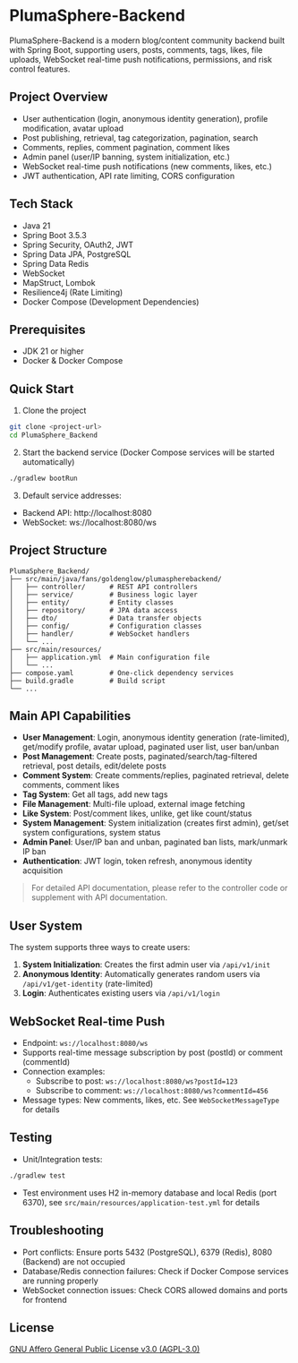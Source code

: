 # PlumaSphere-Backend

PlumaSphere-Backend is a modern blog/content community backend built with Spring Boot, supporting users, posts, comments, tags, likes, file uploads, WebSocket real-time push notifications, permissions, and risk control features.

## Project Overview
- User authentication (login, anonymous identity generation), profile modification, avatar upload
- Post publishing, retrieval, tag categorization, pagination, search
- Comments, replies, comment pagination, comment likes
- Admin panel (user/IP banning, system initialization, etc.)
- WebSocket real-time push notifications (new comments, likes, etc.)
- JWT authentication, API rate limiting, CORS configuration

## Tech Stack
- Java 21
- Spring Boot 3.5.3
- Spring Security, OAuth2, JWT
- Spring Data JPA, PostgreSQL
- Spring Data Redis
- WebSocket
- MapStruct, Lombok
- Resilience4j (Rate Limiting)
- Docker Compose (Development Dependencies)

## Prerequisites
- JDK 21 or higher
- Docker & Docker Compose

## Quick Start
1. Clone the project

```bash
git clone <project-url>
cd PlumaSphere_Backend
```

2. Start the backend service (Docker Compose services will be started automatically)

```bash
./gradlew bootRun
```

3. Default service addresses:
- Backend API: http://localhost:8080
- WebSocket: ws://localhost:8080/ws

## Project Structure
```
PlumaSphere_Backend/
├── src/main/java/fans/goldenglow/plumaspherebackend/
│   ├── controller/      # REST API controllers
│   ├── service/         # Business logic layer
│   ├── entity/          # Entity classes
│   ├── repository/      # JPA data access
│   ├── dto/             # Data transfer objects
│   ├── config/          # Configuration classes
│   ├── handler/         # WebSocket handlers
│   └── ...
├── src/main/resources/
│   ├── application.yml  # Main configuration file
│   └── ...
├── compose.yaml         # One-click dependency services
├── build.gradle         # Build script
└── ...
```

## Main API Capabilities
- **User Management**: Login, anonymous identity generation (rate-limited), get/modify profile, avatar upload, paginated user list, user ban/unban
- **Post Management**: Create posts, paginated/search/tag-filtered retrieval, post details, edit/delete posts
- **Comment System**: Create comments/replies, paginated retrieval, delete comments, comment likes
- **Tag System**: Get all tags, add new tags
- **File Management**: Multi-file upload, external image fetching
- **Like System**: Post/comment likes, unlike, get like count/status
- **System Management**: System initialization (creates first admin), get/set system configurations, system status
- **Admin Panel**: User/IP ban and unban, paginated ban lists, mark/unmark IP ban
- **Authentication**: JWT login, token refresh, anonymous identity acquisition

> For detailed API documentation, please refer to the controller code or supplement with API documentation.

## User System
The system supports three ways to create users:
1. **System Initialization**: Creates the first admin user via `/api/v1/init`
2. **Anonymous Identity**: Automatically generates random users via `/api/v1/get-identity` (rate-limited)
3. **Login**: Authenticates existing users via `/api/v1/login`

## WebSocket Real-time Push
- Endpoint: `ws://localhost:8080/ws`
- Supports real-time message subscription by post (postId) or comment (commentId)
- Connection examples:
  - Subscribe to post: `ws://localhost:8080/ws?postId=123`
  - Subscribe to comment: `ws://localhost:8080/ws?commentId=456`
- Message types: New comments, likes, etc. See `WebSocketMessageType` for details

## Testing
- Unit/Integration tests:

```bash
./gradlew test
```
- Test environment uses H2 in-memory database and local Redis (port 6370), see `src/main/resources/application-test.yml` for details

## Troubleshooting
- Port conflicts: Ensure ports 5432 (PostgreSQL), 6379 (Redis), 8080 (Backend) are not occupied
- Database/Redis connection failures: Check if Docker Compose services are running properly
- WebSocket connection issues: Check CORS allowed domains and ports for frontend

## License
[GNU Affero General Public License v3.0 (AGPL-3.0)](LICENSE) 
